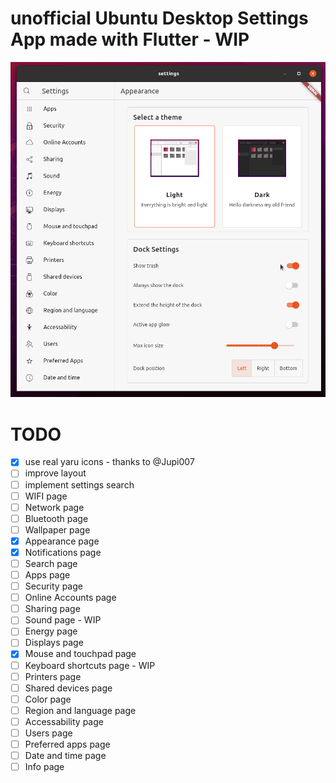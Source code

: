# unofficial Ubuntu Desktop Settings App made with Flutter - WIP

![](.github/images/wip.gif)

# TODO

- [X] use real yaru icons - thanks to @Jupi007
- [ ] improve layout
- [ ] implement settings search
- [ ] WIFI page
- [ ] Network page
- [ ] Bluetooth page
- [ ] Wallpaper page
- [X] Appearance page
- [X] Notifications page
- [ ] Search page
- [ ] Apps page
- [ ] Security page
- [ ] Online Accounts page
- [ ] Sharing page
- [ ] Sound page - WIP
- [ ] Energy page
- [ ] Displays page
- [X] Mouse and touchpad page
- [ ] Keyboard shortcuts page - WIP
- [ ] Printers page
- [ ] Shared devices page
- [ ] Color page
- [ ] Region and language page
- [ ] Accessability page
- [ ] Users page
- [ ] Preferred apps page
- [ ] Date and time page
- [ ] Info page

